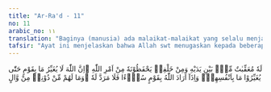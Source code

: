```yaml
---
title: "Ar-Ra'd - 11"
no: 11
arabic_no: ١١
translation: "Baginya (manusia) ada malaikat-malaikat yang selalu menjaganya bergiliran, dari depan dan belakangnya. Mereka menjaganya atas perintah Allah. Sesungguhnya Allah tidak akan mengubah keadaan suatu kaum sebelum mereka mengubah keadaan diri mereka sendiri. Dan apabila Allah menghendaki keburukan terhadap suatu kaum, maka tak ada yang dapat menolaknya dan tidak ada pelindung bagi mereka selain Dia."
tafsir: "Ayat ini menjelaskan bahwa Allah swt menugaskan kepada beberapa malaikat untuk selalu mengikuti manusia secara bergiliran, di muka dan di belakangnya. Mereka menjaganya atas perintah Allah. Ada malaikat yang bertugas menjaga manusia di malam hari, dan ada yang di siang hari, menjaga dari pelbagai bahaya dan kemudaratan. Ada pula malaikat yang mencatat semua amal perbuatan manusia, yang baik atau yang buruk, yaitu malaikat yang berada di sebelah kanan dan kiri. Malaikat yang berada di sebelah kanan mencatat segala kebaikan, dan yang di sebelah kiri mencatat amal keburukan, dan dua malaikat lainnya, yang satu di depan dan satu lagi di belakang. Setiap orang memiliki empat malaikat empat pada siang hari dan empat pada malam hari. Mereka datang secara bergiliran, sebagaimana diterangkan dalam hadis yang sahih:\n\nAda beberapa malaikat yang menjaga kamu secara bergiliran di malam hari dan di siang hari. Mereka bertemu (untuk mengadakan serah terima) pada waktu salat Subuh dan salat Ashar, lalu naiklah malaikat-malaikat yang menjaga di malam hari kepada Allah Taala. Dia bertanya, sedangkan Ia sudah mengetahui apa yang akan ditanyakannya itu, \"Bagaimana keadaan hamba-hamba-Ku ketika kamu meninggalkan mereka (di dunia)?\" Malaikat menjawab, \"Kami datang kepada mereka ketika salat dan kami meninggalkan mereka, dan mereka pun sedang salat.\" (Riwayat al-Bukhari dari Abu Hurairah)\n\nApabila manusia mengetahui bahwa di sisinya ada malaikat-malaikat yang mencatat semua amal perbuatan dan mengawasinya, maka dia harus selalu menjaga diri dari perbuatan maksiat karena setiap aktivitasnya akan dilihat oleh malaikat-malaikat itu. Pengawasan malaikat terhadap perbuatan manusia dapat diyakini kebenarannya setelah ilmu pengetahuan menciptakan alat-alat modern yang dapat mencatat semua kejadian yang terjadi pada diri manusia. Sebagai contoh, alat pengukur pemakaian aliran listrik dan air minum di tiap-tiap kota dan desa telah diatur sedemikian rupa sehingga dapat diketahui berapa jumlah yang telah dipergunakan dan berapa yang harus dibayar oleh si pemakai. Demikian pula alat-alat yang dipasang di kendaraan bermotor yang dapat mencatat kecepatannya dan mengukur berapa jarak yang telah ditempuh. \n\nPerkembangan ilmu pengetahuan yang dapat mengungkapkan bermacam-macam perkara gaib, sebagai bukti yang dapat memberi keyakinan kepada kita tentang benarnya teori ketentuan agama. Hal itu juga menjadi sebab untuk meyakinkan orang-orang yang dikuasai oleh doktrin kebendaan, sehingga mereka mengakui adanya hal-hal gaib yang tidak dapat dirasakan dan diketahui hanya dengan panca indera. Oleh karena itu, sungguh tepat orang yang mengatakan bahwa kedudukan agama dan pengetahuan dalam Islam laksana dua anak kembar yang tidak dapat dipisahkan, atau seperti dua orang kawan yang selalu bersama seiring sejalan dan tidak saling berbantahan.\n\nMalaikat-malaikat itu menjaga manusia atas perintah Allah dan seizin-Nya. Mereka menjalankan tugas dengan sempurna. Sebagaimana dalam alam kebendaan ada hubungan erat antara sebab dan akibat, sesuai dengan hikmahnya, seperti adanya pelupuk mata yang dapat melindungi mata dari benda yang mungkin masuk dan bisa merusaknya, demikian pula dalam kerohanian, Allah telah menugaskan beberapa malaikat untuk menjaga manusia dari berbagai kemudaratan dan godaan hawa nafsu dan setan. \n\nAllah swt telah menugaskan para malaikat itu untuk mencatat amal perbuatan manusia meskipun kita tidak tahu bagaimana cara mereka mencatat. Kita mengetahui bahwa sesungguhnya Allah sendiri cukup untuk mengetahuinya, tetapi mengapa Dia masih menugaskan malaikat untuk mencatatnya? Mungkin di dalamnya terkandung hikmah agar manusia lebih tunduk dan berhati-hati dalam bertindak karena kemahatahuan Allah melingkupi mereka. Amal mereka terekam dengan akurat sehingga kelak tidak ada yang merasa dizalimi dalam pengadilan Allah.\n\nAli bin Abi Talib mengatakan bahwa tidak ada seorang hamba pun melainkan ada malaikat yang menjaganya dari kejatuhan tembok, jatuh ke dalam sumur, dimakan binatang buas, tenggelam, atau terbakar. Akan tetapi, bilamana datang kepastian dari Allah atau saat datangnya ajal, mereka membiarkan manusia ditimpa oleh bencana dan sebagainya. \n\nAllah tidak akan mengubah keadaan suatu bangsa dari kenikmatan dan kesejahteraan yang dinikmatinya menjadi binasa dan sengsara, melainkan mereka sendiri yang mengubahnya. Hal tersebut diakibatkan oleh perbuatan aniaya dan saling bermusuhan, serta berbuat kerusakan dan dosa di muka bumi. Hadis Rasulullah saw: \n\nJika manusia melihat seseorang yang zalim dan tidak bertindak terhadapnya, maka mungkin sekali Allah akan menurunkan azab yang mengenai mereka semuanya. (Riwayat Abu Dawud, at-Tirmidzi, dan Ibnu Majah dari Abu Bakar ash-shiddiq)\n\nPernyataan ini diperkuat dengan firman Allah:\n\nDan peliharalah dirimu dari siksaan yang tidak hanya menimpa orang-orang yang zalim saja di antara kamu. (al-Anfal/8: 25)\n\nKaum muslimin pada fase pertama penyebaran Islam telah mengikuti ajaran-ajaran Al-Quran dengan penuh keyakinan dan kesadaran, sehingga mereka menjadi umat terbaik di antara manusia. Mereka menguasai berbagai kawasan yang makmur pada waktu itu, serta mengalahkan kerajaan Roma dan Persia dengan menjalankan kebijaksanaan dalam pemerintahan yang adil, dan disaksikan oleh musuh-musuhnya. Orang-orang yang teraniaya dibela dalam rangka menegakkan keadilan. Oleh karena itu, agama Islam telah diakui sebagai unsur mutlak dalam pembinaan karakter bangsa dan pembangunan negara.\n\nSetelah generasi mereka berlalu dan diganti dengan generasi yang datang kemudian, ternyata banyak yang melalaikan ajaran agama tentang keadilan dan kebenaran, sehingga keadaan mereka berubah menjadi bangsa yang hina. Padahal sebelum itu, mereka merupakan bangsa yang terhormat, berwibawa, mulia, dan disegani oleh kawan maupun lawan. Mereka menjadi bangsa yang diperbudak oleh kaum penjajah, padahal sebelumnya mereka sebagai penguasa. Mereka menjadi bangsa yang mengekor, padahal dahulunya mereka merupakan bangsa yang memimpin.\n\nIbnu Khaldun dalam Muqaddimah-nya telah mencantumkan sebuah bab dengan judul: Kezaliman dapat Menghancurkan Kemakmuran. Beliau mengemukakan beberapa contoh dalam sejarah sebelum dan sesudah Islam, bahwa kezaliman itu menghancurkan kekuasaan umat Islam dan merendahkan derajatnya, sehingga menjadi rongrongan dari semua bangsa. Umat Islam yang pernah jaya terpuruk beberapa abad lamanya di bawah kekuasaan dan penjajahan orang Barat.\n\nApabila Allah menghendaki keburukan bagi suatu kaum dengan penyakit, kemiskinan, atau bermacam-macam cobaan yang lain sebagai akibat dari perbuatan buruk yang mereka kerjakan, maka tak ada seorang pun yang dapat menolaknya dan sekali-kali tidak ada pelindung bagi mereka selain Allah."
---
```

لَهٗ مُعَقِّبٰتٌ مِّنْۢ بَيْنِ يَدَيْهِ وَمِنْ خَلْفِهٖ يَحْفَظُوْنَهٗ مِنْ اَمْرِ اللّٰهِ ۗاِنَّ اللّٰهَ لَا يُغَيِّرُ مَا بِقَوْمٍ حَتّٰى يُغَيِّرُوْا مَا بِاَنْفُسِهِمْۗ وَاِذَآ اَرَادَ اللّٰهُ بِقَوْمٍ سُوْۤءًا فَلَا مَرَدَّ لَهٗ ۚوَمَا لَهُمْ مِّنْ دُوْنِهٖ مِنْ وَّالٍ 